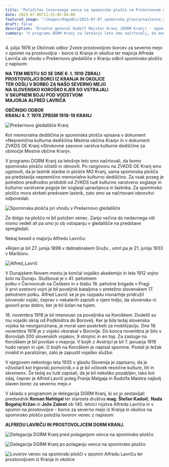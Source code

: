 ```yaml
---
title: "Položitev lovorovega venca na spominsko ploščo na Prešernovem gledališču 27. 6. 2023" 
date: 2023-07-06T11:25:05-04:00
featured_image: "/images/dogodki/2023-07-07_spominska_plosca/naslovna_slika_Lovorov_venec_na_spominski_plosci_v_spomin_Alfredu_Lavricu_ter_prostovoljcem_iz_Kranja_in_okolice.jpg"
draft: false
description: "Društvo general Rudolf Maister Kranj (DGRM Kranj) - spominska plošča Prešernovo gledališče"
summary: "V programu DGRM Kranj za letošnje leto smo načrtovali, da bomo spominsko ploščo očistili in obnovili ..."
---
```


4\. julija 1976 je Občinski odbor Zveze prostovoljcev borcev za severno mejo v spomin na prostovoljce - borce iz Kranja in okolice ter majorja Alfreda Lavriča ob vhodu v Prešernovo gledališče v Kranju odkril spominsko ploščo z napisom:
<br>

**NA TEM MESTU SO SE DNE 6. 1. 1919 ZBRALI**  
**PROSTOVOLJCI BORCI IZ KRANJA IN OKOLICE**  
**TER ODŠLI V BORBO ZA NAŠO SEVERNO MEJO**  
**NA SLOVENSKO KOROŠKO KJER SO VSTRAJALI**  
**V SKUPNEM BOJU POD VODSTVOM**  
**MAJORJA ALFRED LAVRIČA**  

**OBČINSKI ODBOR**  
**KRANJ 4. 7. 1976     ZPBSM 1918-19 KRANJ**  

![](/images/dogodki/2023-07-07_spominska_plosca/1_Presernovo_gledalisce_Kranj.jpg "Prešernovo gledališče Kranj")

Kot memorialna dediščina je spominska plošča vpisana v dokument »Nepremična kulturna dediščina Mestna občina Kranj« in v dokument ZVKDS OE Kranj »Strokovne zasnove varstva kulturne dediščine za območje Mestne občine Kranj«. 

V programu DGRM Kranj za letošnje leto smo načrtovali, da bomo spominsko ploščo očistili in obnovili. Po razgovoru na ZVKDS OE Kranj smo ugotovili, da je lastnik stavbe in plošče MO Kranj, sama spominska plošča pa predstavlja nepremično memorialno kulturno dediščino. Za vsak poseg je potrebno predhodno pridobiti od ZVKDS tudi kulturno varstveno soglasje in kulturno varstvene pogoje ter soglasji upravljavca in lastnika. Za spominsko ploščo mora skrbeti predvsem lastnik, zato smo se načrtovani obnovitvi odpovedali.  

![](/images/dogodki/2023-07-07_spominska_plosca/2_Spominska_plosca_pri_vhodu_v_Presernovo_gledalisce.jpg "Spominska plošča pri vhodu v Prešernovo gledališče")

Že dolgo na ploščo ni bil položen venec. Zanjo večina do nedavnega niti nismo vedeli ali pa smo jo ob vstopanju v gledališče na predstave spregledali.

Nekaj besed o majorju Alfredu Lavriču:  

»Rojen je bil 27. junija 1898 v dalmatinskem Gružu , umrl pa je 21. junija 1933 v Mariboru.   

![](/images/dogodki/2023-07-07_spominska_plosca/3_Alfred_Lavric.jpg "Alfred_Lavrič")

V Dunajskem Novem mestu je končal vojaško akademijo in leta 1912 vojno šolo na Dunaju. Služboval je v 41. pehotnem polku v Černovicah na Češkem in v štabu 18. pehotne brigade v Pragi. V prvi svetovni vojni je bil poveljnik bataljona v pretežno slovenskem 17. pehotnem polku. Alfred Lavrič se je po razpadu monarhije pridružil slovenski vojski, čeprav v nekaterih zapisih o njem trdijo, da slovensko ni govoril prav dobro, ker je bil šolan na tujem. 

18\. novembra 1918 je bil imenovan za poveljnika na Koroškem. Dodelili so mu vojaški okraj od Podkloštra do Borovelj.  Ker je bila tedaj slovenska vojska še neorganizirana, je moral sam poskrbeti za mobilizacijo. Dne 19. novembra 1918 je z vojsko vkorakal v Borovlje. Do konca novembra je bilo v Borovljah 200 slovenskih vojakov, 9 strojnic in en top. Za zasluge na Koroškem je bil povišan v majorja. V bojih z Avstrijci je bil 7. januarja 1919 hudo ranjen in ujet. O bojih na Koroškem je napisal spomine.
Postal je težak invalid in paraliziran, zato je zapustil vojaško službo.

V njegovem nekrologu leta 1935 v glasilu Slovenija je zapisano, da je »životaril kot trgovski pomočnik,« a je bil »človek resnične kulture, tih in skromen«. Že tedaj so tudi zapisali, da je bil nekoliko pozabljen, tako kot zdaj, čeprav je Alfred Lavrič poleg Franja Malgaja in Rudolfa Maistra najbolj slaven borec za severno mejo.«

V skladu s programom je delegacija DGRM Kranj, ki so jo sestavljali predsednik **Roman Nahtigal** ter starosta društva **mag. Štefan Kadoič**, **Nada Bogataj Kržan** in **Jože Zabret** ob 140. letnici rojstva Alfreda Lavriča in v spomin na prostovoljce - borce za severno mejo iz Kranja in okolice na spominsko ploščo položila lovorov venec z napisom:
	
**ALFREDU LAVRIČU IN PROSTOVOLJCEM DGRM KRANJ.**

![](/images/dogodki/2023-07-07_spominska_plosca/4_Delegacija_DGRM_Kranj_pred_polaganjem_venca_na_spominsko_plosco.jpg "Delegacija DGRM Kranj pred polaganjem venca na spominsko ploščo")

![](/images/dogodki/2023-07-07_spominska_plosca/5_Delegacija_DGRM_Kranj_po_polaganju_venca_na_spominsko_plosco.jpg "Delegacija DGRM Kranj po polaganju venca na spominsko ploščo")

![](/images/dogodki/2023-07-07_spominska_plosca/6_Lovorov_venec_na_spominski_plosci_v_spomin_Alfredu_Lavricu_ter_prostovoljcem_iz_Kranja_in_okolice.jpg "Lovorov venec na spominski plošči v spomin Alfredu Lavriču ter prostovoljcem iz Kranja in okolice")
